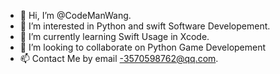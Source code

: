 - 👋 Hi, I’m @CodeManWang.
- 👀 I’m interested in Python and swift Software Developement.
- 🌱 I’m currently learning Swift Usage in Xcode.
- 💞️ I’m looking to collaborate on Python Game Developement
- 📫 Contact Me by email -3570598762@qq.com.

<!---
CodeManWang/CodeManWang is a ✨ special ✨ repository because its `README.md` (this file) appears on your GitHub profile.
You can click the Preview link to take a look at your changes.
--->

